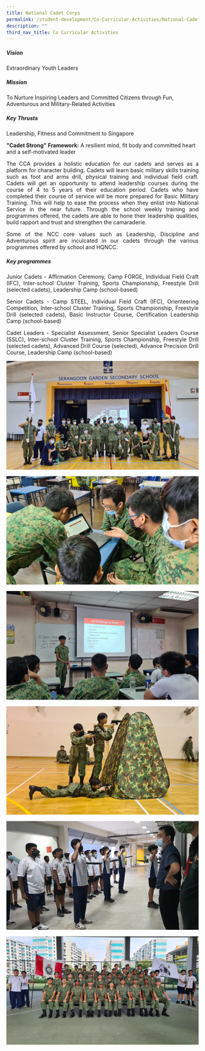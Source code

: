 ```yaml
---
title: National Cadet Corps
permalink: /student-development/Co-Curricular-Activities/National-Cadet-Corps/
description: ""
third_nav_title: Co Curricular Activities
---
```

##### **Vision**

Extraordinary Youth Leaders

##### **Mission**

To Nurture Inspiring Leaders and Committed Citizens through Fun, Adventurous and Military-Related Activities

##### **Key Thrusts**

Leadership, Fitness and Commitment to Singapore

**"Cadet Strong" Framework:** A resilient mind, fit body and committed heart and a self-motivated leader

<p style="text-align: justify;"> The CCA provides a holistic education for our cadets and serves as a platform for character building. Cadets will learn basic military skills training such as foot and arms drill, physical training and individual field craft. Cadets will get an opportunity to attend leadership courses during the course of 4 to 5 years of their education period. Cadets who have completed their course of service will be more prepared for Basic Military Training. This will help to ease the process when they enlist into National Service in the near future. Through the school weekly training and programmes offered, the cadets are able to hone their leadership qualities, build rapport and trust and strengthen the camaraderie. 
	
<p style="text-align: justify;"> Some of the NCC core values such as Leadership, Discipline and Adventurous spirit are inculcated in our cadets through the various programmes offered by school and HQNCC. 
	
##### **Key programmes**

<p style="text-align: justify;"> Junior Cadets - Affirmation Ceremony, Camp FORGE, Individual Field Craft (IFC), Inter-school Cluster Training, Sports Championship, Freestyle Drill (selected cadets), Leadership Camp (school-based) 
	
<p style="text-align: justify;"> Senior Cadets - Camp STEEL, Individual Field Craft (IFC), Orienteering Competition, Inter-school Cluster Training, Sports Championship, Freestyle Drill (selected cadets), Basic Instructor Course, Certification Leadership Camp (school-based) 
	
<p style="text-align: justify;"> Cadet Leaders - Specialist Assessment, Senior Specialist Leaders Course (SSLC), Inter-school Cluster Training, Sports Championship, Freestyle Drill (selected cadets), Advanced Drill Course (selected), Advance Precision Drill Course, Leadership Camp (school-based) 
	

![](/images/CCA%20NCC/National%20Cadet%20Corps%201.jpg)
	
	
![](/images/CCA%20NCC/National%20Cadet%20Corps%202.jpg)
	
	
![](/images/CCA%20NCC/National%20Cadet%20Corps%203.jpg)
	
	
![](/images/CCA%20NCC/National%20Cadet%20Corps%205.jpg)
	
	
![](/images/CCA%20NCC/National%20Cadet%20Corps%206.jpg)
	
	
![](/images/CCA%20NCC/National%20Cadet%20Corps%204.jpg)